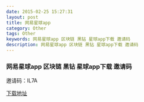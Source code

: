 ```yaml
---
date: 2015-02-25 15:27:31
layout: post
title: 网易星球app
category: Other
tags: Other
keywords: 网易星球app 区块链 黑钻 星球app下载 邀请码
description: 网易星球app 区块链 黑钻 星球app下载 邀请码
---
```




### 网易星球app 区块链 黑钻 星球app下载 邀请码

邀请码：IL7A

[下载地址](https://163.lu/GTe6P3)